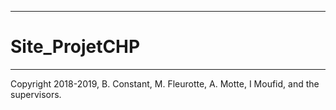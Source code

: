 -----------------------------------------------------------
# Site_ProjetCHP
-----------------------------------------------------------

Copyright 2018-2019, B. Constant, M. Fleurotte, A. Motte, I Moufid,  and the supervisors.
